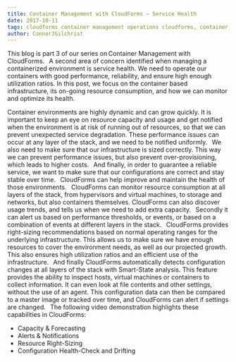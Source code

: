 ```yaml
---     
title: Container Management with CloudForms – Service Health
date: 2017-10-11
tags: cloudforms container management operations cloudforms, container, management, openshift 
author: ConnorJGilchrist
---
```

 
This blog is part 3 of our series on Container Management with CloudForms.
  
A second area of concern identified when managing a containerized environment is service health. We need to operate our containers with good performance, reliability, and ensure high enough utilization ratios. In this post, we focus on the container based infrastructure, its on-going resource consumption, and how we can monitor and optimize its health.

Container environments are highly dynamic and can grow quickly. It is important to keep an eye on resource capacity and usage and get notified when the environment is at risk of running out of resources, so that we can prevent unexpected service degradation. These performance issues can occur at any layer of the stack, and we need to be notified uniformly.
  
We also need to make sure that our infrastructure is sized correctly. This way we can prevent performance issues, but also prevent over-provisioning, which leads to higher costs.
  
And finally, in order to guarantee a reliable service, we want to make sure that our configurations are correct and stay stable over time.
  
CloudForms can help improve and maintain the health of those environments.
  
CloudForms can monitor resource consumption at all layers of the stack, from hypervisors and virtual machines, to storage and networks, but also containers themselves. CloudForms can also discover usage trends, and tells us when we need to add extra capacity.
  
Secondly it can alert us based on performance thresholds, or events, or based on a combination of events at different layers in the stack.
  
CloudForms provides right-sizing recommendations based on normal operating ranges for the underlying infrastructure. This allows us to make sure we have enough resources to cover the environment needs, as well as our projected growth. This also ensures high utilization ratios and an efficient use of the infrastructure.
  
And finally CloudForms automatically detects configuration changes at all layers of the stack with Smart-State analysis. This feature provides the ability to inspect hosts, virtual machines or containers to collect information. It can even look at file contents and other settings, without the use of an agent. This configuration data can then be compared to a master image or tracked over time, and CloudForms can alert if settings are changed.
  
The following video demonstration highlights these capabilities in CloudForms:

* Capacity & Forecasting
* Alerts & Notifications
* Resource Right-Sizing
* Configuration Health-Check and Drifting
